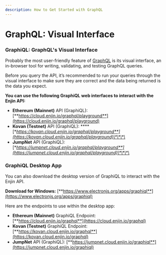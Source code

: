 ```yaml
---
description: How to Get Started with GraphQL
---
```


# GraphQL: Visual Interface

### GraphiQL: GraphQL's Visual Interface

Probably the most user-friendly feature of [GraphQL](https://graphql.org/) is its visual interface, an in-browser tool for writing, validating, and testing GraphQL queries.

Before you query the API, it’s recommended to run your queries through the visual interface to make sure they are correct and the data being returned is the data you expect.

**You can use the following GraphiQL web interfaces to interact with the Enjin API:**

* **Ethereum \(Mainnet\)** API \(GraphiQL\): [**https://cloud.enjin.io/graphql/playground**](https://cloud.enjin.io/graphql/playground)
* **Kovan \(Testnet\)** API \(GraphiQL\): ****[**https://kovan.cloud.enjin.io/graphql/playground**](https://kovan.cloud.enjin.io/graphql/playground)\*\*\*\*
* **JumpNet** API \(GraphiQL\): [**https://jumpnet.cloud.enjin.io/graphql/playground**](https://jumpnet.cloud.enjin.io/graphql/playground)\*\*\*\*

### GraphiQL Desktop App

You can also download the desktop version of GraphiQL to interact with the Enjin API.

**Download for Windows:** [**https://www.electronjs.org/apps/graphiql**](https://www.electronjs.org/apps/graphiql)

Here are the endpoints to use within the desktop app:

* **Ethereum \(Mainnet\)** GraphiQL Endpoint: [**https://cloud.enjin.io/graphql**](https://cloud.enjin.io/graphql)
* **Kovan \(Testnet\)** GraphiQL Endpoint: [**https://kovan.cloud.enjin.io/graphql**](https://kovan.cloud.enjin.io/graphql)
* **JumpNet** API \(GraphiQL\): [**https://jumpnet.cloud.enjin.io/graphiql**](https://jumpnet.cloud.enjin.io/graphiql)

